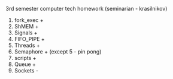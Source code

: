 3rd semester computer tech homework (seminarian - krasilnikov)
1) fork_exec +
2) ShMEM +
3) Signals + 
4) FIFO_PIPE + 
5) Threads +
6) Semaphore + (except 5 - pin pong)
7) scripts +
8) Queue +
9) Sockets -

